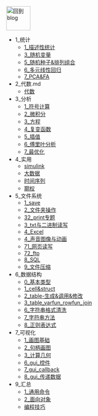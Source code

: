 
<a href="http://www.guofei.site" target='blog'>
<img src="https://www.guofei.site/public/about/me.png"  alt="回到blog" height="64" width="64">
</a>

* 1_统计
    * [1_描述性统计](docs/1_统计/1_描述性统计.md)
    * [3_随机变量](docs/1_统计/3_随机变量.md)
    * [5_随机种子&排列组合](docs/1_统计/5_随机种子&排列组合.md)
    * [6_多元线性回归](docs/1_统计/6_多元线性回归.md)
    * [7_PCA&FA](docs/1_统计/7_PCA&FA.md)
* 2_代数.md
    * [代数](docs/2_代数.md/代数.md)
* 3_分析
    * [1_符号计算](docs/3_分析/1_符号计算.md)
    * [2_微积分](docs/3_分析/2_微积分.md)
    * [3_方程](docs/3_分析/3_方程.md)
    * [4_复变函数](docs/3_分析/4_复变函数.md)
    * [5_插值](docs/3_分析/5_插值.md)
    * [6_傅里叶分析](docs/3_分析/6_傅里叶分析.md)
    * [7_最优化](docs/3_分析/7_最优化.md)
* 4_实用
    * [simulink](docs/4_实用/simulink.md)
    * [大数据](docs/4_实用/大数据.md)
    * [时间序列](docs/4_实用/时间序列.md)
    * [期权](docs/4_实用/期权.md)
* 5_文件系统
    * [1_save](docs/5_文件系统/1_save.md)
    * [2_文件夹操作](docs/5_文件系统/2_文件夹操作.md)
    * [32_print专题](docs/5_文件系统/32_print专题.md)
    * [3_txt与二进制读写](docs/5_文件系统/3_txt与二进制读写.md)
    * [4_Excel](docs/5_文件系统/4_Excel.md)
    * [4_声音图像与动画](docs/5_文件系统/4_声音图像与动画.md)
    * [71_网页读写](docs/5_文件系统/71_网页读写.md)
    * [72_ftp](docs/5_文件系统/72_ftp.md)
    * [8_SQL](docs/5_文件系统/8_SQL.md)
    * [9_文件压缩](docs/5_文件系统/9_文件压缩.md)
* 6_数据结构
    * [0_基本类型](docs/6_数据结构/0_基本类型.md)
    * [1_cell&struct](docs/6_数据结构/1_cell&struct.md)
    * [2_table-生成&调用&修改](docs/6_数据结构/2_table-生成&调用&修改.md)
    * [3_table_varfun_rowfun_join](docs/6_数据结构/3_table_varfun_rowfun_join.md)
    * [6_字符串格式清洗](docs/6_数据结构/6_字符串格式清洗.md)
    * [7_字符串方法](docs/6_数据结构/7_字符串方法.md)
    * [8_正则表达式](docs/6_数据结构/8_正则表达式.md)
* 7_可视化
    * [1_画图基础](docs/7_可视化/1_画图基础.md)
    * [2_句柄画图](docs/7_可视化/2_句柄画图.md)
    * [3_计算几何](docs/7_可视化/3_计算几何.md)
    * [6_gui_控件](docs/7_可视化/6_gui_控件.md)
    * [7_gui_callback](docs/7_可视化/7_gui_callback.md)
    * [8_gui_传递数据](docs/7_可视化/8_gui_传递数据.md)
* 9_汇总
    * [1_通用命令](docs/9_汇总/1_通用命令.md)
    * [2_面向对象](docs/9_汇总/2_面向对象.md)
    * [编程技巧](docs/9_汇总/编程技巧.md)


